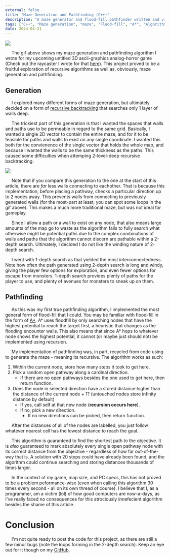 ```yaml
---
external: false
title: "Maze Generation and Pathfinding (C++)"
description: "A maze generator and flood-fill pathfinder written and visualized in C++"
tags: ["C++", "Maze generation", "maze", "Flood-fill", "A*", "Algorithm", "Pathfinding", "Recursive", "Backtracking"]
date: 2024-04-21
---
```

![](/images/mazegen.gif)

&nbsp;&nbsp;&nbsp;&nbsp;&nbsp;The gif above shows my maze generation and pathfinding algorithm I wrote for my upcoming untitled 3D ascii-graphics analog-horror game (Check out the raycaster I wrote for that [here](/blog/raycaster1.0)). This project proved to be a fruitful exploration of recursive algorithms as well as, obviously, maze generation and pathfinding.

## Generation
&nbsp;&nbsp;&nbsp;&nbsp;&nbsp;I explored many different forms of maze generation, but ultimately decided on a form of [recursive backtracking](https://en.wikipedia.org/wiki/Maze_generation_algorithm#Recursive_implementation) that searches only 1 layer of walls deep.

&nbsp;&nbsp;&nbsp;&nbsp;&nbsp;The trickiest part of this generation is that I wanted the spaces that walls and paths use to be permeable in regard to the same grid. Basically, I wanted a single 2D vector to contain the entire maze, and for it to be feasible for paths and walls to exist on any single coordinate. I wanted this both for the convienence of the single vector that holds the whole map, and because I wanted the walls to be the same thickness as the paths. This caused some difficulties when attemping 2-level-deep recursive backtracking.

![](/images/mazegen2.gif)

&nbsp;&nbsp;&nbsp;&nbsp;&nbsp;Note that if you compare this generation to the one at the start of this article, there are *far* less walls connecting to eachother. That is because this implementation, before placing a pathway, checks a particular direction up to 2 nodes away. This prevents walls from connecting to previously generated walls (for the most-part at least, you can spot some loops in the gif above). This makes a much more traditional maze, but was not ideal for gameplay.

&nbsp;&nbsp;&nbsp;&nbsp;&nbsp;Since I allow a path or a wall to exist on any node, that also means large amounts of the map go to waste as the algorithm fails to fully search what otherwise might be potential paths due to the complex combinations of walls and paths that the algorithm cannot discern are pathable within a 2-depth search. Ultimately, I decided I do not like the winding nature of 2-depth search.

&nbsp;&nbsp;&nbsp;&nbsp;&nbsp;I went with 1-depth search as that yielded the most interconnectedness. Note how often the path generated using 2-depth search is long and windy, giving the player few options for exploration, and even fewer options for escape from monsters. 1-depth search provides plenty of paths for the player to use, and plenty of avenues for monsters to sneak up on them.

## Pathfinding

&nbsp;&nbsp;&nbsp;&nbsp;&nbsp;As this was my first true pathfinding algorithm, I implemented the most general form of flood-fill that I could. You may be familiar with flood-fill in the form of [A*](https://en.wikipedia.org/wiki/A*_search_algorithm). A* uses floodfill by only searching nodes that have the highest potential to reach the target first, a heuristic that changes as the flooding encounter walls. This also means that since A* hops to whatever node shows the highest potential, it cannot (or maybe just should not) be implemented using recursion.

&nbsp;&nbsp;&nbsp;&nbsp;&nbsp;My implementation of pathfinding was, in part, recycled from code using to generate the maze - meaning its recursive. The algorithm works as such:
 1. Within the current node, store how many steps it took to get here.
 2. Pick a random open pathway along a cardinal direction.
    * If there are no open pathways besides the one used to get here, then return function.
 3. Does the node in selected direction have a stored distance higher than the distance of the current node + 1? (untouched nodes store infinity distance by default)
    * If yes, call self at that new node (**recursion occurs here**).
    * If no, pick a new direction.
       * If no new directions can be picked, then return function.
 
  &nbsp;&nbsp;&nbsp;&nbsp;&nbsp;After the distances of all of the nodes are labelled, you just follow whatever nearest cell has the lowest distance to reach the goal.

 &nbsp;&nbsp;&nbsp;&nbsp;&nbsp;This algorithm is guaranteed to find the shortest path to the objective. It is *also* guaranteed to mark absolutely every single open pathway node with its correct distance from the objective - regardless of how far out-of-the-way that is. A solution with 20 steps could have already been found, and the algorithm could continue searching and storing distances thousands of times larger.

 &nbsp;&nbsp;&nbsp;&nbsp;&nbsp;In the context of my game, map size, and PC specs, this has not proved to be a problem peformance-wise (even when calling this algorithm 30 times every second - all on its own thread of course). I believe that I, as a programmer, am a victim (lol) of how good computers are now-a-days, as I've really faced no consequences for this atrociously innefecient algorithm besides the shame of this article.
 # Conclusion
  &nbsp;&nbsp;&nbsp;&nbsp;&nbsp;I'm not quite ready to post the code for this project, as there are still a few minor bugs (note the loops forming in the 2-depth search). Keep an eye out for it though on my [GitHub](https://github.com/nTh0rn).